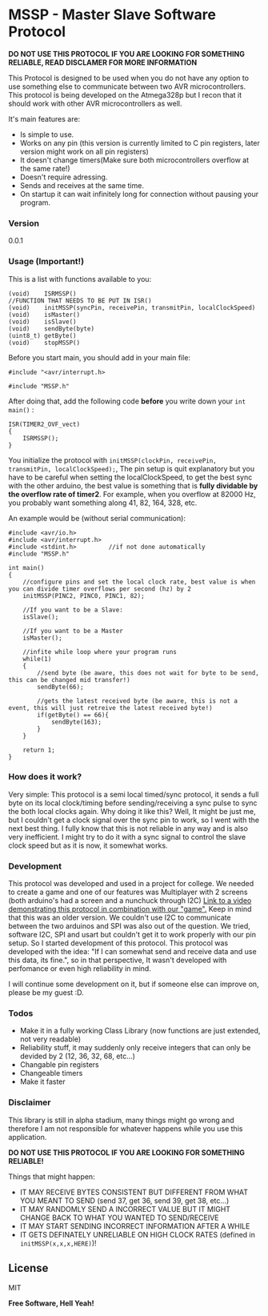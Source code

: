 # MSSP - Master Slave Software Protocol
**DO NOT USE THIS PROTOCOL IF YOU ARE LOOKING FOR SOMETHING RELIABLE, READ DISCLAMER FOR MORE INFORMATION**

This Protocol is designed to be used when you do not have any option to use something else to communicate between two AVR microcontrollers. This protocol is being developed on the Atmega328p but I recon that it should work with other AVR microcontrollers as well.

It's main features are:

  - Is simple to use.
  - Works on any pin (this version is currently limited to C pin registers, later version might work on all pin registers)
  - It doesn't change timers(Make sure both microcontrollers overflow at the same rate!)
  - Doesn't require adressing.
  - Sends and receives at the same time.
  - On startup it can wait infinitely long for connection without pausing your program.


### Version
0.0.1

### Usage (**Important!**)

This is a list with functions available to you:

    (void)    ISRMSSP()                                                     //FUNCTION THAT NEEDS TO BE PUT IN ISR()
    (void)    initMSSP(syncPin, receivePin, transmitPin, localClockSpeed)
    (void)    isMaster()
    (void)    isSlave()
    (void)    sendByte(byte)
    (uint8_t) getByte()
    (void)    stopMSSP()


Before you start main, you should add in your main file:

`#include "<avr/interrupt.h>`

`#include "MSSP.h"`

After doing that, add the following code **before** you write down your `int main()` :

    ISR(TIMER2_OVF_vect)
    {
        ISRMSSP();
    }
    
You initialize the protocol with `initMSSP(clockPin, receivePin, transmitPin, localClockSpeed);`, The pin setup is quit explanatory but you have to be careful when setting the localClockSpeed, to get the best sync with the other arduino, the best value is something that is **fully dividable by the overflow rate of timer2**. For example, when you overflow at 82000 Hz, you probably want something along  41, 82, 164, 328, etc. 

An example would be (without serial communication):
    
    #include <avr/io.h>
    #include <avr/interrupt.h>  
    #include <stdint.h>         //if not done automatically
    #include "MSSP.h"
    
    int main()
    {
        //configure pins and set the local clock rate, best value is when you can divide timer overflows per second (hz) by 2
        initMSSP(PINC2, PINC0, PINC1, 82);
        
        //If you want to be a Slave:
        isSlave(); 
        
        //If you want to be a Master
        isMaster();
        
        //infite while loop where your program runs
        while(1)
        {
            //send byte (be aware, this does not wait for byte to be send, this can be changed mid transfer!)
            sendByte(66);
            
            //gets the latest received byte (be aware, this is not a event, this will just retreive the latest received byte!)
            if(getByte() == 66){
                sendByte(163);
            }
        }
        
        return 1;
    }
    
### How does it work?

Very simple: This protocol is a semi local timed/sync protocol, it sends a full byte on its local clock/timing before sending/receiving a sync pulse to sync the both local clocks again. Why doing it like this? Well, It might be just me, but I couldn't get a clock signal over the sync pin to work, so I went with the next best thing. I fully know that this is not reliable in any way and is also very inefficient. I might try to do it with a sync signal to control the slave clock speed but as it is now, it somewhat works.

### Development
This protocol was developed and used in a project for college. We needed to create a game and one of our features was Multiplayer with 2 screens (both arduino's had a screen and a nunchuck through I2C) [Link to a video demonstrating this protocol in combination with our "game".](https://www.youtube.com/watch?v=qZhvvHVLEhM) Keep in mind that this was an older version. We couldn't use I2C to communicate between the two arduinos and SPI was also out of the question. We tried, software I2C, SPI and usart but couldn't get it to work properly with our pin setup. So I started development of this protocol. This protocol was developed with the idea: "If I can somewhat send and receive data and use this data, its fine.", so in that perspective, It wasn't developed with perfomance or even high reliability in mind.

I will continue some development on it, but if someone else can improve on, please be my guest :D.

### Todos

- Make it in a fully working Class Library (now functions are just extended, not very readable)
- Reliability stuff, it may suddenly only receive integers that can only be devided by 2 (12, 36, 32, 68, etc...)
- Changable pin registers 
- Changeable timers
- Make it faster

### Disclaimer
This library is still in alpha stadium, many things might go wrong and therefore I am not 
responsible for whatever happens while you use this application.

**DO NOT USE THIS PROTOCOL IF YOU ARE LOOKING FOR SOMETHING RELIABLE!**

Things that might happen:

- IT MAY RECEIVE BYTES CONSISTENT BUT DIFFERENT FROM WHAT YOU MEANT TO SEND (send 37, get 36, send 39, get 38, etc...)
- IT MAY RANDOMLY SEND A INCORRECT VALUE BUT IT MIGHT CHANGE BACK TO WHAT YOU WANTED TO SEND/RECEIVE
- IT MAY START SENDING INCORRECT INFORMATION AFTER A WHILE
- IT GETS DEFINATELY UNRELIABLE ON HIGH CLOCK RATES (defined in `initMSSP(x,x,x,HERE)`)!

License
----

MIT


**Free Software, Hell Yeah!**




